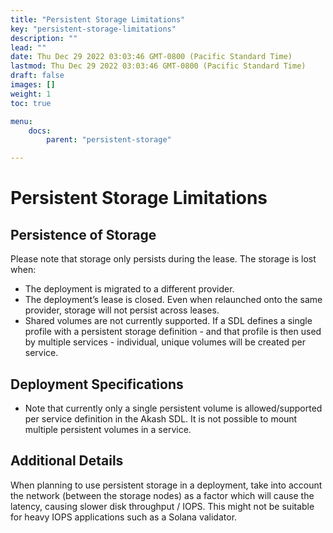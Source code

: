 ```yaml
---
title: "Persistent Storage Limitations"
key: "persistent-storage-limitations"
description: ""
lead: ""
date: Thu Dec 29 2022 03:03:46 GMT-0800 (Pacific Standard Time)
lastmod: Thu Dec 29 2022 03:03:46 GMT-0800 (Pacific Standard Time)
draft: false
images: []
weight: 1
toc: true

menu:
    docs:
        parent: "persistent-storage"

---
```

Persistent Storage Limitations
==============================

Persistence of Storage
----------------------

Please note that storage only persists during the lease. The storage is lost when:

*   The deployment is migrated to a different provider.
*   The deployment’s lease is closed. Even when relaunched onto the same provider, storage will not persist across leases.
*   Shared volumes are not currently supported. If a SDL defines a single profile with a persistent storage definition - and that profile is then used by multiple services - individual, unique volumes will be created per service.

Deployment Specifications
-------------------------

*   Note that currently only a single persistent volume is allowed/supported per service definition in the Akash SDL. It is not possible to mount multiple persistent volumes in a service.

Additional Details
------------------

When planning to use persistent storage in a deployment, take into account the network (between the storage nodes) as a factor which will cause the latency, causing slower disk throughput / IOPS. This might not be suitable for heavy IOPS applications such as a Solana validator.